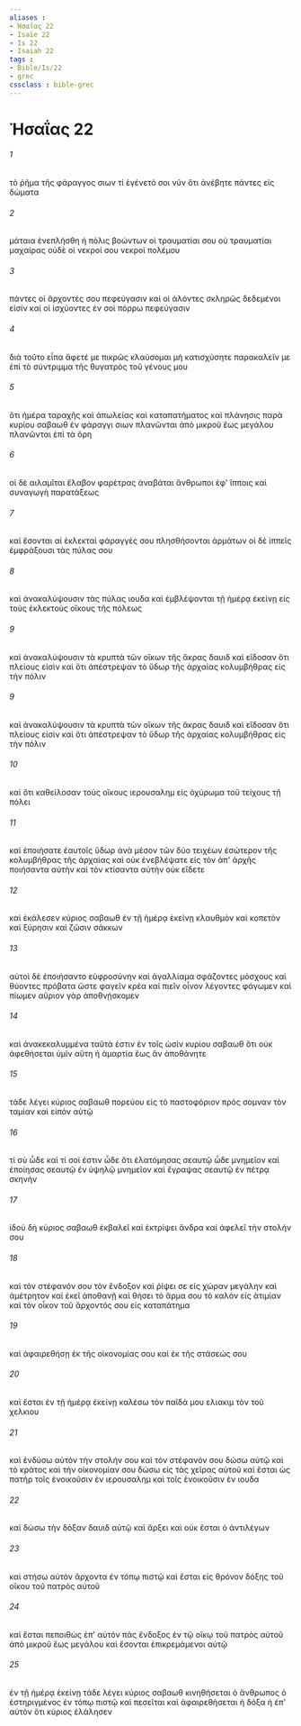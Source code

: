 ```yaml
---
aliases : 
- Ἠσαΐας 22
- Isaïe 22
- Is 22
- Isaiah 22
tags : 
- Bible/Is/22
- grec
cssclass : bible-grec
---
```


# Ἠσαΐας 22

###### 1
τὸ ῥῆμα τῆς φάραγγος σιων τί ἐγένετό σοι νῦν ὅτι ἀνέβητε πάντες εἰς δώματα
###### 2
μάταια ἐνεπλήσθη ἡ πόλις βοώντων οἱ τραυματίαι σου οὐ τραυματίαι μαχαίρας οὐδὲ οἱ νεκροί σου νεκροὶ πολέμου
###### 3
πάντες οἱ ἄρχοντές σου πεφεύγασιν καὶ οἱ ἁλόντες σκληρῶς δεδεμένοι εἰσίν καὶ οἱ ἰσχύοντες ἐν σοὶ πόρρω πεφεύγασιν
###### 4
διὰ τοῦτο εἶπα ἄφετέ με πικρῶς κλαύσομαι μὴ κατισχύσητε παρακαλεῖν με ἐπὶ τὸ σύντριμμα τῆς θυγατρὸς τοῦ γένους μου
###### 5
ὅτι ἡμέρα ταραχῆς καὶ ἀπωλείας καὶ καταπατήματος καὶ πλάνησις παρὰ κυρίου σαβαωθ ἐν φάραγγι σιων πλανῶνται ἀπὸ μικροῦ ἕως μεγάλου πλανῶνται ἐπὶ τὰ ὄρη
###### 6
οἱ δὲ αιλαμῖται ἔλαβον φαρέτρας ἀναβάται ἄνθρωποι ἐφ' ἵπποις καὶ συναγωγὴ παρατάξεως
###### 7
καὶ ἔσονται αἱ ἐκλεκταὶ φάραγγές σου πλησθήσονται ἁρμάτων οἱ δὲ ἱππεῖς ἐμφράξουσι τὰς πύλας σου
###### 8
καὶ ἀνακαλύψουσιν τὰς πύλας ιουδα καὶ ἐμβλέψονται τῇ ἡμέρᾳ ἐκείνῃ εἰς τοὺς ἐκλεκτοὺς οἴκους τῆς πόλεως
###### 9
καὶ ἀνακαλύψουσιν τὰ κρυπτὰ τῶν οἴκων τῆς ἄκρας δαυιδ καὶ εἴδοσαν ὅτι πλείους εἰσὶν καὶ ὅτι ἀπέστρεψαν τὸ ὕδωρ τῆς ἀρχαίας κολυμβήθρας εἰς τὴν πόλιν
###### 9
καὶ ἀνακαλύψουσιν τὰ κρυπτὰ τῶν οἴκων τῆς ἄκρας δαυιδ καὶ εἴδοσαν ὅτι πλείους εἰσὶν καὶ ὅτι ἀπέστρεψαν τὸ ὕδωρ τῆς ἀρχαίας κολυμβήθρας εἰς τὴν πόλιν
###### 10
καὶ ὅτι καθείλοσαν τοὺς οἴκους ιερουσαλημ εἰς ὀχύρωμα τοῦ τείχους τῇ πόλει
###### 11
καὶ ἐποιήσατε ἑαυτοῖς ὕδωρ ἀνὰ μέσον τῶν δύο τειχέων ἐσώτερον τῆς κολυμβήθρας τῆς ἀρχαίας καὶ οὐκ ἐνεβλέψατε εἰς τὸν ἀπ' ἀρχῆς ποιήσαντα αὐτὴν καὶ τὸν κτίσαντα αὐτὴν οὐκ εἴδετε
###### 12
καὶ ἐκάλεσεν κύριος σαβαωθ ἐν τῇ ἡμέρᾳ ἐκείνῃ κλαυθμὸν καὶ κοπετὸν καὶ ξύρησιν καὶ ζῶσιν σάκκων
###### 13
αὐτοὶ δὲ ἐποιήσαντο εὐφροσύνην καὶ ἀγαλλίαμα σφάζοντες μόσχους καὶ θύοντες πρόβατα ὥστε φαγεῖν κρέα καὶ πιεῖν οἶνον λέγοντες φάγωμεν καὶ πίωμεν αὔριον γὰρ ἀποθνῄσκομεν
###### 14
καὶ ἀνακεκαλυμμένα ταῦτά ἐστιν ἐν τοῖς ὠσὶν κυρίου σαβαωθ ὅτι οὐκ ἀφεθήσεται ὑμῖν αὕτη ἡ ἁμαρτία ἕως ἂν ἀποθάνητε
###### 15
τάδε λέγει κύριος σαβαωθ πορεύου εἰς τὸ παστοφόριον πρὸς σομναν τὸν ταμίαν καὶ εἰπὸν αὐτῷ
###### 16
τί σὺ ὧδε καὶ τί σοί ἐστιν ὧδε ὅτι ἐλατόμησας σεαυτῷ ὧδε μνημεῖον καὶ ἐποίησας σεαυτῷ ἐν ὑψηλῷ μνημεῖον καὶ ἔγραψας σεαυτῷ ἐν πέτρᾳ σκηνήν
###### 17
ἰδοὺ δὴ κύριος σαβαωθ ἐκβαλεῖ καὶ ἐκτρίψει ἄνδρα καὶ ἀφελεῖ τὴν στολήν σου
###### 18
καὶ τὸν στέφανόν σου τὸν ἔνδοξον καὶ ῥίψει σε εἰς χώραν μεγάλην καὶ ἀμέτρητον καὶ ἐκεῖ ἀποθανῇ καὶ θήσει τὸ ἅρμα σου τὸ καλὸν εἰς ἀτιμίαν καὶ τὸν οἶκον τοῦ ἄρχοντός σου εἰς καταπάτημα
###### 19
καὶ ἀφαιρεθήσῃ ἐκ τῆς οἰκονομίας σου καὶ ἐκ τῆς στάσεώς σου
###### 20
καὶ ἔσται ἐν τῇ ἡμέρᾳ ἐκείνῃ καλέσω τὸν παῖδά μου ελιακιμ τὸν τοῦ χελκιου
###### 21
καὶ ἐνδύσω αὐτὸν τὴν στολήν σου καὶ τὸν στέφανόν σου δώσω αὐτῷ καὶ τὸ κράτος καὶ τὴν οἰκονομίαν σου δώσω εἰς τὰς χεῖρας αὐτοῦ καὶ ἔσται ὡς πατὴρ τοῖς ἐνοικοῦσιν ἐν ιερουσαλημ καὶ τοῖς ἐνοικοῦσιν ἐν ιουδα
###### 22
καὶ δώσω τὴν δόξαν δαυιδ αὐτῷ καὶ ἄρξει καὶ οὐκ ἔσται ὁ ἀντιλέγων
###### 23
καὶ στήσω αὐτὸν ἄρχοντα ἐν τόπῳ πιστῷ καὶ ἔσται εἰς θρόνον δόξης τοῦ οἴκου τοῦ πατρὸς αὐτοῦ
###### 24
καὶ ἔσται πεποιθὼς ἐπ' αὐτὸν πᾶς ἔνδοξος ἐν τῷ οἴκῳ τοῦ πατρὸς αὐτοῦ ἀπὸ μικροῦ ἕως μεγάλου καὶ ἔσονται ἐπικρεμάμενοι αὐτῷ
###### 25
ἐν τῇ ἡμέρᾳ ἐκείνῃ τάδε λέγει κύριος σαβαωθ κινηθήσεται ὁ ἄνθρωπος ὁ ἐστηριγμένος ἐν τόπῳ πιστῷ καὶ πεσεῖται καὶ ἀφαιρεθήσεται ἡ δόξα ἡ ἐπ' αὐτόν ὅτι κύριος ἐλάλησεν
